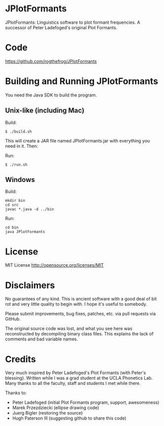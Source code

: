 JPlotFormants
=============

JPlotFormants: Linguistics software to plot formant frequencies. A successor of Peter Ladefoged's original Plot Formants.

Code
====

https://github.com/rogthefrog/JPlotFormants

Building and Running JPlotFormants
==================================

You need the Java SDK to build the program.

Unix-like (including Mac)
-------------------------

Build:

```
$ ./build.sh 
```
This will create a JAR file named JPlotFormants.jar with everything you need in it. Then:

Run:

```
$ ./run.sh
```

Windows
-------

Build:

```
mkdir bin
cd src
javac *.java -d ../bin
```

Run:

```
cd bin
java JPlotFormants
```


License
=======

MIT License http://opensource.org/licenses/MIT

Disclaimers
===========

No guarantees of any kind. This is ancient software with a good deal of bit rot and very little quality to begin with. I hope it's useful to somebody.

Please submit improvements, bug fixes, patches, etc. via pull requests via GitHub.

The original source code was lost, and what you see here was reconstructed by decompiling binary class files. This explains the lack of comments and bad variable names.

Credits
=======

Very much inspired by Peter Ladefoged's Plot Formants (with Peter's blessing). Written while I was a grad student at the UCLA Phonetics Lab. Many thanks to all the faculty, staff and students I met while there.

Thanks to:

* Peter Ladefoged (initial Plot Formants program, support, awesomeness)
* Marek Przezdziecki (ellipse drawing code)
* Juerg Bigler (restoring the source)
* Hugh Paterson III (suggesting github to share this code)

